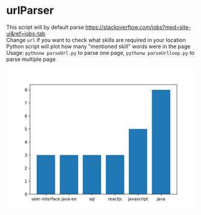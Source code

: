 # urlParser
This script will by default parse https://stackoverflow.com/jobs?med=site-ui&ref=jobs-tab<br />
Change `url` if you want to check what skills are required in your location<br />
Python script will plot how many "mentioned skill" words were in the page<br />
Usage: `pythonw parseUrl.py` to parse one page, `pythonw parseUrlloop.py` to parse multiple page

![Programming Skills](Programming_skills.png)
